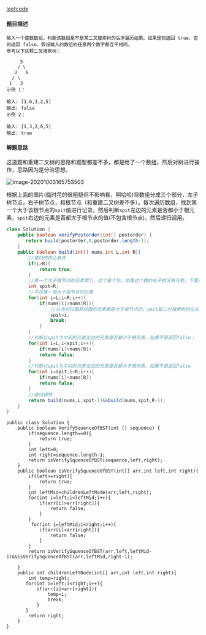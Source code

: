 [leetcode](https://leetcode-cn.com/problems/er-cha-sou-suo-shu-de-hou-xu-bian-li-xu-lie-lcof/)

#### 题目描述

```
输入一个整数数组，判断该数组是不是某二叉搜索树的后序遍历结果。如果是则返回 true，否则返回 false。假设输入的数组的任意两个数字都互不相同。 
参考以下这颗二叉搜索树：

     5
    / \
   2   6
  / \
 1   3
示例 1：

输入: [1,6,3,2,5]
输出: false
示例 2：

输入: [1,3,2,6,5]
输出: true
```

#### 解题思路

这道题和重建二叉树的思路和题型都差不多，都是给了一个数组，然后对树进行操作，思路因为是分治思想。

![image-20201003165753503](https://i.loli.net/2020/10/03/Nzrs7ITPbGl9uOZ.png)

根据上面的图片(临时花的很粗糙但不影响看，啊哈哈)将数组分成三个部分，左子树节点，右子树节点，和根节点（和重建二叉树差不多）。每次遍历数组，找到第一个大于该根节点的`spit`值进行记录，然后判断`spit`左边的元素是否都小于根元素，`spit`右边的元素是否都大于根节点的值(不包含根节点)，然后递归调用。

```java
class Solution {
    public boolean verifyPostorder(int[] postorder) {
       return build(postorder,0,postorder.length-1);
    }    
    public boolean build(int[] nums,int L,int R){
        //递归的终止条件
        if(L>R){
            return true;
        }
        //第一个大于根节点的元素索引。这个是个坑，如果这个数的右子树没有元素，下面对该元素就无法初始化，我们可以将spit值用在循环中，循环终止时，值就是第一个大于根元素，不用考虑这么多，但是如果那样，当右子树为空，将会将数组遍历完，得到结果是相同的
        int spit=R;
        //寻找第一值大于根节点的位置
        for(int i=L;i<R;i++){
            if(nums[i]>nums[R]){
                //从当前位置其后面的元素都是大于根节点的，spit是二分搜索树的左右标志
                spit=i;
                break;
            }
        }
        //判断以spit为中间的元素左边的元素是否都小于根元素，如果不是返回false；
        for(int i=L;i<spit;i++){
            if(nums[i]>nums[R])
            return false;
        }
        //判断以spit为中间的元素左边的元素是否都大于根元素，如果不是返回false
        for(int i=spit;i<R;i++){
            if(nums[i]<nums[R])
            return false;
        }
        //递归调用
        return build(nums,L,spit-1)&&build(nums,spit,R-1);
    }
}
```

```
public class Solution {
    public boolean VerifySquenceOfBST(int [] sequence) {
        if(sequence.length==0){
            return true;
        }
        int left=0;
        int right=sequence.length-1;
        return isVerifySquenceOfBST(sequence,left,right);
    }
    public boolean isVerifySquenceOfBST(int[] arr,int left,int right){
        if(left>=right){
            return true;
        }
        int leftMid=childrenLeftNode(arr,left,right);
        for(int i=left;i<leftMid;i++){
            if(arr[i]>arr[right]){
                return false;
            }
        }
         for(int i=leftMid;i<right;i++){
            if(arr[i]<arr[right]){
                return false;
            }
        }
        return isVerifySquenceOfBST(arr,left,leftMid-1)&&isVerifySquenceOfBST(arr,leftMid,right-1);

    }
    public int childrenLeftNode(int[] arr,int left,int right){
        int temp=right;
       for(int i=left;i<right;i++){
           if(arr[i]>arr[right]){
               temp=i;
               break;
           }
       }
        return right;
    }
}
```

